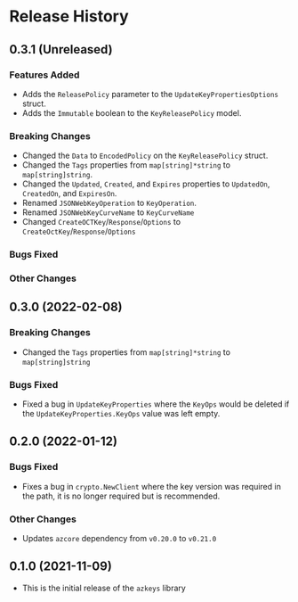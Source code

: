 # Release History

## 0.3.1 (Unreleased)

### Features Added
* Adds the `ReleasePolicy` parameter to the `UpdateKeyPropertiesOptions` struct.
* Adds the `Immutable` boolean to the `KeyReleasePolicy` model.

### Breaking Changes
* Changed the `Data` to `EncodedPolicy` on the `KeyReleasePolicy` struct.
* Changed the `Tags` properties from `map[string]*string` to `map[string]string`.
* Changed the `Updated`, `Created`, and `Expires` properties to `UpdatedOn`, `CreatedOn`, and `ExpiresOn`.
* Renamed `JSONWebKeyOperation` to `KeyOperation`.
* Renamed `JSONWebKeyCurveName` to `KeyCurveName`
* Changed `CreateOCTKey`/`Response`/`Options` to `CreateOctKey`/`Response`/`Options`

### Bugs Fixed

### Other Changes

## 0.3.0 (2022-02-08)

### Breaking Changes
* Changed the `Tags` properties from `map[string]*string` to `map[string]string`

### Bugs Fixed
* Fixed a bug in `UpdateKeyProperties` where the `KeyOps` would be deleted if the `UpdateKeyProperties.KeyOps` value was left empty.

## 0.2.0 (2022-01-12)

### Bugs Fixed
* Fixes a bug in `crypto.NewClient` where the key version was required in the path, it is no longer required but is recommended.

### Other Changes
* Updates `azcore` dependency from `v0.20.0` to `v0.21.0`

## 0.1.0 (2021-11-09)
* This is the initial release of the `azkeys` library
